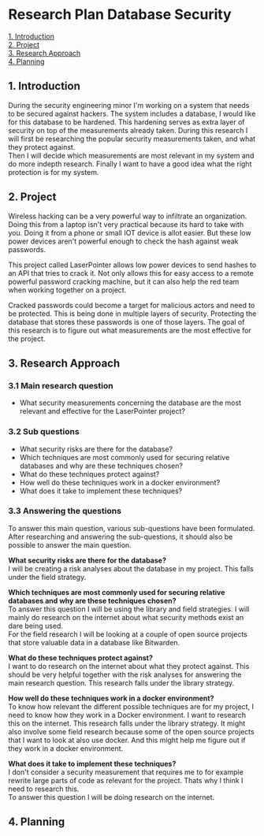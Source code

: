 # Research Plan Database Security

[1. Introduction](#1.-introduction)  
[2. Project](#2.-project)  
[3. Research Approach](#3.-research-approach)  
[4. Planning](#4.-planning)  


## 1. Introduction

During the security engineering minor I'm working on a system that needs to be secured against hackers.
The system includes a database, I would like for this database to be hardened.
This hardening serves as extra layer of security on top of the measurements already taken.
During this research I will first be researching the popular security measurements taken, and what they protect against.  
Then I will decide which measurements are most relevant in my system and do more indepth research.
Finally I want to have a good idea what the right protection is for my system.

## 2. Project

Wireless hacking can be a very powerful way to infiltrate an organization.
Doing this from a laptop isn't very practical because its hard to take with you.
Doing it from a phone or small IOT device is allot easier.
But these low power devices aren't powerful enough to check the hash against weak passwords.

This project called LaserPointer allows low power devices to send hashes to an API that tries to crack it.
Not only allows this for easy access to a remote powerful password cracking machine, but it can also
help the red team when working together on a project.

Cracked passwords could become a target for malicious actors and need to be protected.
This is being done in multiple layers of security.
Protecting the database that stores these passwords is one of those layers.
The goal of this research is to figure out what measurements are the most effective for the project.

## 3. Research Approach

### 3.1 Main research question
- What security measurements concerning the database are the most relevant and effective for the LaserPointer project?

### 3.2 Sub questions
- What security risks are there for the database?
- Which techniques are most commonly used for securing relative databases and why are these techniques chosen?
- What do these techniques protect against?
- How well do these techniques work in a docker environment?
- What does it take to implement these techniques?

### 3.3 Answering the questions

To answer this main question, various sub-questions have been formulated.
After researching and answering the sub-questions, it should also be possible to answer the main question.

**What security risks are there for the database?**  
I will be creating a risk analyses about the database in my project.
This falls under the field strategy.

**Which techniques are most commonly used for securing relative databases and why are these techniques chosen?**  
To answer this question I will be using the library and field strategies.
I will mainly do research on the internet about what security methods exist an dare being used.  
For the field research I will be looking at a couple of open source projects that store valuable data in a database like Bitwarden.

**What do these techniques protect against?**  
I want to do research on the internet about what they protect against.
This should be very helpful together with the risk analyses for answering the main research question.
This research falls under the library strategy.

**How well do these techniques work in a docker environment?**  
To know how relevant the different possible techniques are for my project, I need to know how they work in a Docker environment.
I want to research this on the internet.
This research falls under the library strategy.
It might also involve some field research because some of the open source projects that I want to look at also use docker.
And this might help me figure out if they work in a docker environment.

**What does it take to implement these techniques?**  
I don't consider a security measurement that requires me to for example rewrite large parts of code as relevant for the project.
Thats why I think I need to research this.  
To answer this question I will be doing research on the internet.

## 4. Planning


